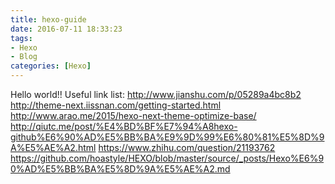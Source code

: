 ```yaml
---
title: hexo-guide
date: 2016-07-11 18:33:23
tags: 
- Hexo
- Blog
categories: [Hexo]
---
```

Hello world!!
Useful link list:
http://www.jianshu.com/p/05289a4bc8b2
http://theme-next.iissnan.com/getting-started.html
http://www.arao.me/2015/hexo-next-theme-optimize-base/
http://qiutc.me/post/%E4%BD%BF%E7%94%A8hexo-github%E6%90%AD%E5%BB%BA%E9%9D%99%E6%80%81%E5%8D%9A%E5%AE%A2.html
https://www.zhihu.com/question/21193762
https://github.com/hoastyle/HEXO/blob/master/source/_posts/Hexo%E6%90%AD%E5%BB%BA%E5%8D%9A%E5%AE%A2.md



